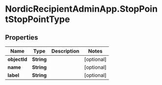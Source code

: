 # NordicRecipientAdminApp.StopPointStopPointType

## Properties
Name | Type | Description | Notes
------------ | ------------- | ------------- | -------------
**objectId** | **String** |  | [optional] 
**name** | **String** |  | [optional] 
**label** | **String** |  | [optional] 


